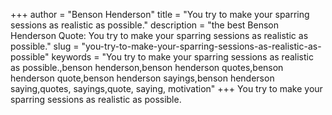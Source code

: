 +++
author = "Benson Henderson"
title = "You try to make your sparring sessions as realistic as possible."
description = "the best Benson Henderson Quote: You try to make your sparring sessions as realistic as possible."
slug = "you-try-to-make-your-sparring-sessions-as-realistic-as-possible"
keywords = "You try to make your sparring sessions as realistic as possible.,benson henderson,benson henderson quotes,benson henderson quote,benson henderson sayings,benson henderson saying,quotes, sayings,quote, saying, motivation"
+++
You try to make your sparring sessions as realistic as possible.
